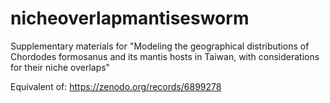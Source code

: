 # nicheoverlapmantisesworm
Supplementary materials for "Modeling the geographical distributions of Chordodes formosanus and its mantis hosts in Taiwan, with considerations for their niche overlaps"

Equivalent of:
https://zenodo.org/records/6899278
